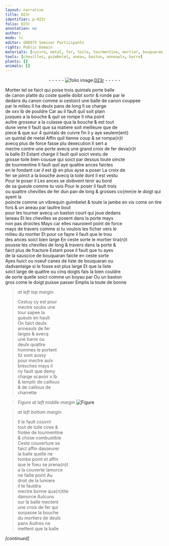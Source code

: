 ```yaml
---
layout: narrative
title: 023r
identifier: p-023r
folio: 023r
annotation: no
author:
mode: tc
editor: GR8975 Seminar Participants
rights: Public Domain
materials: [cuivre, metal, fer, toile, tourmentine, mortier, bouquaran, cailloux, cailloux de charrette, ciree, chose combustible, mortiers]
tools: [chevilles, guimbelet, aneau, baston, anneaulx, barre]
plants: []
animals: []
---
```


<div class="folio" align="center">- - - - - <a href="http://gallica.bnf.fr/ark:/12148/btv1b10500001g/f51.image" target="_blank"><img src="https://cu-mkp.github.io/2017-workshop-edition/assets/photo-icon.png" alt="folio image: " style="display:inline-block; margin-bottom:-3px;"/>023r</a> - - - - - </div>  
  
Mortier tel se faict qui poise trois <span class="ms">quintals</span> porte balle<br/> de canon platte du coste quelle doibt sortir & ronde par le<br/> dedans du canon comme si cestoict une balle de canon couppee<br/> par le milieu Il ha deulx <span class="ms">pans</span> de long Il se charge<br/> de xxv <span class="ms">lb</span> de pouldre Car au il fault quil soit plain<br/> jusques a la bouche & quil se rompe Il nha point<br/> aultre grosseur a la culasse qua la bouche & est tout<br/> dune vene Il fault que sa matiere soit meilleure que de<br/> piece & que sur 4 <span class="ms">quintals</span> de <span class="m">cuivre</span> fin il y aye seulem{ent}<br/> un <span class="ms">quintal</span> de <span class="m">metal</span> Affin quil tienne coup & se rompa{n}t<br/> avecq plus de force fasse plu dexecution Il sert a<br/> mectre contre une porte avecq une grand croix de <span class="m">fer</span> deva{n}t<br/> la balle Et Estant charge il fault quil soict vestu de<br/> grosse <span class="m">toile</span> bien cousue qui soict par dessus toute oincte<br/> de <span class="m">tourmentine</span> Il fault quil aye quattre ances faictes<br/> en le fondant car il est @ en plus ayse a poser La croix de<br/> <span class="m">fer</span> se joinct a la bouche avecq la <span class="m">toile</span> dont il est vestu<br/> Pour le poser il Les ances se doibvent tenir au bord<br/> de sa gueule comme tu vois Pour le poser il fault trois<br/> ou quattre <span class="tl">chevilles</span> de <span class="m">fer</span> dun <span class="ms">pan</span> de long & grosses co{mm}e le <span class="ms"><span class="bp">doigt</span></span> qui ayent la<br/> poincte comme un vibrequin <span class="tl">guimbelet</span> & toute la jambe en vis come on tire fors & un <span class="tl">aneau</span> par laultre bout<br/> pour les tourner avecq un <span class="tl">baston</span> court qui joue dedans<br/> l<span class="tl">aneau</span> Et les <span class="tl">chevilles</span> se posent dans la porte mays<br/> non pas droictes Mays car elles nauroient point de force<br/> mays de travers comme si tu voulois les ficher vers le<br/> milieu du <span class="m">mortier</span> Et pour ce fayre il fault que le trou<br/> des ances soict bien large En ceste sorte le <span class="m">mortier</span> tira{n}t<br/> pousse les <span class="tl">chevilles</span> de long & travers dans la porte &<br/> faict plus de fracture Estant pose il fault que tu ayes<br/> de la sauscice de <span class="m">bouquaran</span> faicte en ceste sorte<br/> Ayes huict ou noeuf <span class="ms">canes</span> de liste de <span class="m">bouquaran</span> ou<br/> dadvantaige si le fosse est plus large Et que la liste<br/> soict large de quattre ou cinq <span class="ms"><span class="bp">doigts</span></span> fais la bien couldre<br/> de sorte quelle soict comme un boyau par Ou un <span class="tl">baston</span><br/> gros come le <span class="bp">doigt</span> puisse passer Emplis la toute de bonne<br/>
 
> *at left top margin*
> 
>   Cestuy cy est pour<br/> mectre soubs une<br/> tour sapee la<br/> gueule en hault<br/> On faict deulx<br/> <span class="tl">anneaulx</span> de <span class="m">fer</span><br/> larges & avecq<br/> une <span class="tl">barre</span> ou<br/> deulx quattre<br/> hommes le portent<br/> Ilz sont aussy<br/> pour mectre aulx<br/> bresches mays il<br/> ny fault que demy<br/> charge scavoir x <span class="ms">lb</span><br/> & lemplir de <span class="m">cailloux</span><br/> & de <span class="m">cailloux de<br/> charrette</span>
 
> *Figure*
> *at left middle margin*
> <a href="https://drive.google.com/open?id=0B9-oNrvWdlO5RzRNM284T3Q0eTQ" target="_blank"><img src="https://cu-mkp.github.io/GR8975-edition/assets/photo-icon.png" alt="Figure" style="display:inline-block; margin-bottom:-3px;"/></a>
 
> *at left bottom margin*
> 
>   Il le fault couvrir<br/> tout de <span class="m">toile</span> <span class="m">ciree</span> &<br/> frotee de <span class="m">tourmentine</span><br/> & <span class="m">chose combustible</span><br/> Ceste couverture se<br/> faict affin dasseurer<br/> la balle quelle ne<br/> tombe point et affin<br/> que le foeu se prena{n}t<br/> a la couverte lamorce<br/> ne faille point Au<br/> droit de la lumiere<br/> il te fauldra<br/> mectre bonne qua{n}tite<br/> damorce Aulcuns<br/> sur la balle mectent<br/> une croix de <span class="m">fer</span> qui<br/> surpasse la bouche<br/> du <span class="m">mortiers</span> de deulx<br/> <span class="ms">pans</span> Aultres ne<br/> mettent que la balle
 
*[continued]*
 
